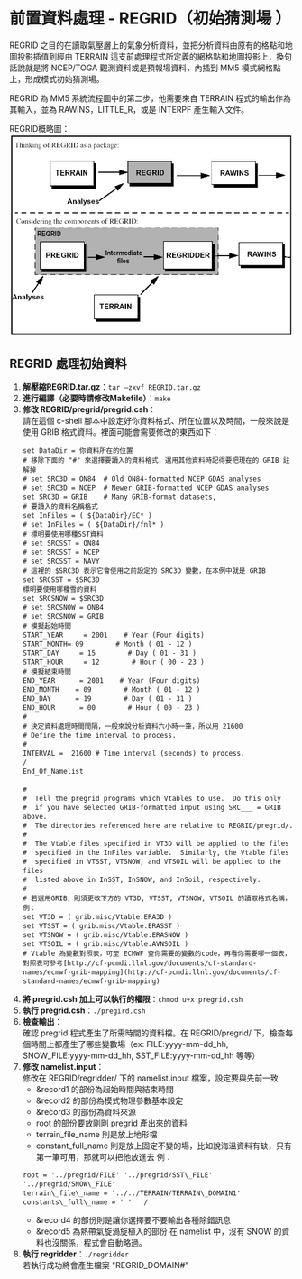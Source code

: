 # 前置資料處理 - REGRID（初始猜測場 ）

REGRID 之目的在讀取氣壓層上的氣象分析資料，並把分析資料由原有的格點和地圖投影插值到經由 TERRAIN 這支前處理程式所定義的網格點和地圖投影上，換句話說就是將 NCEP/TOGA 觀測資料或是預報場資料，內插到 MM5 模式網格點上，形成模式初始猜測場。

REGRID 為 MM5 系統流程圖中的第二步，他需要來自 TERRAIN 程式的輸出作為其輸入，並為 RAWINS，LITTLE\_R，或是 INTERPF 產生輸入文件。

REGRID概略圖：
![REGRID Workflow](/images/regrid-workflow.gif)

## REGRID 處理初始資料

1. **解壓縮REGRID.tar.gz**：`tar –zxvf REGRID.tar.gz`
2. **進行編譯（必要時請修改Makefile）**：`make`
3. **修改 REGRID/pregrid/pregrid.csh**：  
   請在這個 c-shell 腳本中設定好你資料格式、所在位置以及時間，一般來說是使用 GRIB 格式資料。裡面可能會需要修改的東西如下：
   ```
   set DataDir = 你資料所在的位置
   # 移除下面的 "#" 來選擇要讀入的資料格式，選用其他資料時記得要把現在的 GRIB 註解掉
   # set SRC3D = ON84  # Old ON84-formatted NCEP GDAS analyses
   # set SRC3D = NCEP  # Newer GRIB-formatted NCEP GDAS analyses
   set SRC3D = GRIB    # Many GRIB-format datasets,
   # 要讀入的資料名稱格式
   set InFiles = ( ${DataDir}/EC* )
   # set InFiles = ( ${DataDir}/fnl* )
   # 標明要使用哪種SST資料
   # set SRCSST = ON84
   # set SRCSST = NCEP
   # set SRCSST = NAVY
   # 這裡的 $SRC3D 表示它會使用之前設定的 SRC3D 變數，在本例中就是 GRIB
   set SRCSST = $SRC3D
   標明要使用哪種雪的資料
   set SRCSNOW = $SRC3D
   # set SRCSNOW = ON84
   # set SRCSNOW = GRIB
   # 模擬起始時間
   START_YEAR     = 2001    # Year (Four digits)
   START_MONTH= 09        # Month ( 01 - 12 )
   START_DAY     = 15        # Day ( 01 - 31 )
   START_HOUR     = 12        # Hour ( 00 - 23 )
   # 模擬結束時間
   END_YEAR      = 2001    # Year (Four digits)
   END_MONTH    = 09        # Month ( 01 - 12 )
   END_DAY      = 19        # Day ( 01 - 31 )
   END_HOUR      = 00        # Hour ( 00 - 23 )
   #
   # 決定資料處理時間間隔，一般來說分析資料六小時一筆，所以用 21600
   # Define the time interval to process.
   #
   INTERVAL =  21600 # Time interval (seconds) to process.
   /
   End_Of_Namelist

   #
   #  Tell the pregrid programs which Vtables to use.  Do this only
   #  if you have selected GRIB-formatted input using SRC___ = GRIB above.
   #  The directories referenced here are relative to REGRID/pregrid/.
   #
   #  The Vtable files specified in VT3D will be applied to the files
   #  specified in the InFiles variable.  Similarly, the Vtable files
   #  specified in VTSST, VTSNOW, and VTSOIL will be applied to the files
   #  listed above in InSST, InSNOW, and InSoil, respectively.
   #
   # 若選用GRIB，則須更改下方的 VT3D, VTSST, VTSNOW, VTSOIL 的讀取格式名稱，例：
   set VT3D = ( grib.misc/Vtable.ERA3D )
   set VTSST = ( grib.misc/Vtable.ERASST )
   set VTSNOW = ( grib.misc/Vtable.ERASNOW )
   set VTSOIL = ( grib.misc/Vtable.AVNSOIL )
   # Vtable 為變數對照表，可至 ECMWF 查你需要的變數的code，再看你需要哪一個表，對照表可參考[http://cf-pcmdi.llnl.gov/documents/cf-standard-names/ecmwf-grib-mapping](http://cf-pcmdi.llnl.gov/documents/cf-standard-names/ecmwf-grib-mapping)

   ```
4. **將 pregrid.csh 加上可以執行的權限**：`chmod u+x pregrid.csh`
5. **執行 pregrid.csh**：`./pregird.csh`
6. **檢查輸出**：  
   確認 pregrid 程式產生了所需時間的資料檔。在 REGRID/pregrid/ 下，檢查每個時間上都產生了哪些變數場（ex: FILE:yyyy-mm-dd\_hh, SNOW\_FILE:yyyy-mm-dd\_hh, SST\_FILE:yyyy-mm-dd\_hh 等等）
7. **修改 namelist.input**：  
   修改在 REGRID/regridder/ 下的 namelist.input 檔案，設定要與先前一致
   * &record1 的部份為起始時間與結束時間
   * &record2 的部份為模式物理參數基本設定
   * &record3 的部份為資料來源
   * root 的部份要放剛剛 pregrid 產出來的資料
   * terrain\_file\_name 則是放上地形檔
   * constant\_full\_name 則是放上固定不變的場，比如說海溫資料有缺，只有第一筆可用，那就可以把他放進去
   例：
   ```
   root = '../pregrid/FILE' '../pregrid/SST\_FILE' '../pregrid/SNOW\_FILE'
   terrain\_file\_name = '../../TERRAIN/TERRAIN\_DOMAIN1'
   constants\_full\_name = ' '   /
   ```
   * &record4 的部份則是讓你選擇要不要輸出各種除錯訊息
   * &record5 為熱帶氣旋渦旋植入的部份
   在 namelist 中，沒有 SNOW 的資料也沒關係，程式會自動略過。
8. **執行 regridder**：`./regridder`  
   若執行成功將會產生檔案 "REGRID\_DOMAIN\#"
